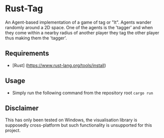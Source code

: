 # Rust-Tag

An Agent-based implementation of a game of tag or "It". 
Agents wander randomly around a 2D space. One of the agents is the 'tagger' and when they come within a 
nearby radius of another player they tag the other player thus making them the 'tagger'. 

## Requirements
* [Rust] (https://www.rust-lang.org/tools/install)

## Usage
* Simply run the following command from the repository root `cargo run`

## Disclaimer
This has only been tested on Windows, the visualisation library is supposedly cross-platform but such functionality is 
unsupported for this project.